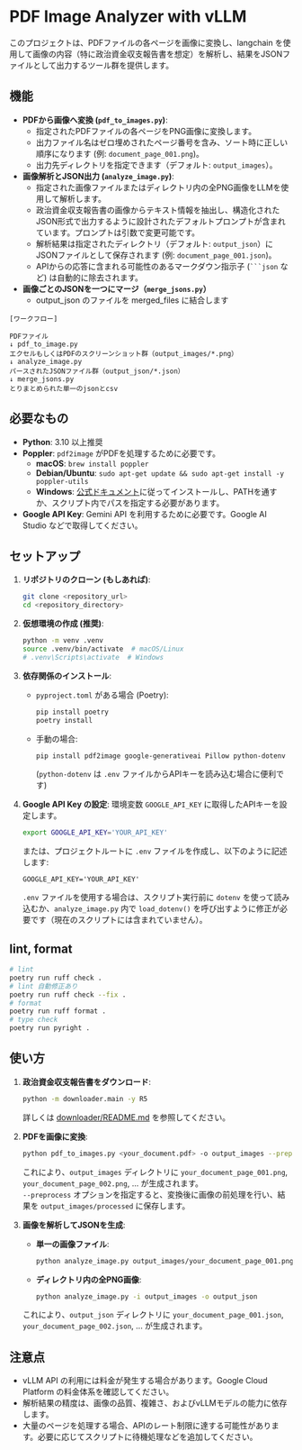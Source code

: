 # PDF Image Analyzer with vLLM

このプロジェクトは、PDFファイルの各ページを画像に変換し、langchain を使用して画像の内容（特に政治資金収支報告書を想定）を解析し、結果をJSONファイルとして出力するツール群を提供します。

## 機能

*   **PDFから画像へ変換 (`pdf_to_images.py`)**:
    *   指定されたPDFファイルの各ページをPNG画像に変換します。
    *   出力ファイル名はゼロ埋めされたページ番号を含み、ソート時に正しい順序になります (例: `document_page_001.png`)。
    *   出力先ディレクトリを指定できます（デフォルト: `output_images`）。
*   **画像解析とJSON出力 (`analyze_image.py`)**:
    *   指定された画像ファイルまたはディレクトリ内の全PNG画像をLLMを使用して解析します。
    *   政治資金収支報告書の画像からテキスト情報を抽出し、構造化されたJSON形式で出力するように設計されたデフォルトプロンプトが含まれています。プロンプトは引数で変更可能です。
    *   解析結果は指定されたディレクトリ（デフォルト: `output_json`）にJSONファイルとして保存されます (例: `document_page_001.json`)。
    *   APIからの応答に含まれる可能性のあるマークダウン指示子 (` ```json ` など) は自動的に除去されます。
*  **画像ごとのJSONを一つにマージ（`merge_jsons.py`）**
    *  output_json のファイルを merged_files に結合します

```
[ワークフロー]

PDFファイル
↓ pdf_to_image.py
エクセルもしくはPDFのスクリーンショット群（output_images/*.png）
↓ analyze_image.py
パースされたJSONファイル群（output_json/*.json）
↓ merge_jsons.py
とりまとめられた単一のjsonとcsv

```


## 必要なもの

*   **Python**: 3.10 以上推奨
*   **Poppler**: `pdf2image` がPDFを処理するために必要です。
    *   **macOS**: `brew install poppler`
    *   **Debian/Ubuntu**: `sudo apt-get update && sudo apt-get install -y poppler-utils`
    *   **Windows**: [公式ドキュメント](https://pdf2image.readthedocs.io/en/latest/installation.html)に従ってインストールし、PATHを通すか、スクリプト内でパスを指定する必要があります。
*   **Google API Key**: Gemini API を利用するために必要です。Google AI Studio などで取得してください。

## セットアップ

1.  **リポジトリのクローン (もしあれば)**:
    ```bash
    git clone <repository_url>
    cd <repository_directory>
    ```
2.  **仮想環境の作成 (推奨)**:
    ```bash
    python -m venv .venv
    source .venv/bin/activate  # macOS/Linux
    # .venv\Scripts\activate  # Windows
    ```
3.  **依存関係のインストール**:
    *   `pyproject.toml` がある場合 (Poetry):
        ```bash
        pip install poetry
        poetry install
        ```
    *   手動の場合:
        ```bash
        pip install pdf2image google-generativeai Pillow python-dotenv
        ```
        (`python-dotenv` は `.env` ファイルからAPIキーを読み込む場合に便利です)

4.  **Google API Key の設定**:
    環境変数 `GOOGLE_API_KEY` に取得したAPIキーを設定します。
    ```bash
    export GOOGLE_API_KEY='YOUR_API_KEY'
    ```
    または、プロジェクトルートに `.env` ファイルを作成し、以下のように記述します:
    ```.env
    GOOGLE_API_KEY='YOUR_API_KEY'
    ```
    `.env` ファイルを使用する場合は、スクリプト実行前に `dotenv` を使って読み込むか、`analyze_image.py` 内で `load_dotenv()` を呼び出すように修正が必要です（現在のスクリプトには含まれていません）。

## lint, format

```bash
# lint
poetry run ruff check .
# lint 自動修正あり
poetry run ruff check --fix .
# format
poetry run ruff format .
# type check
poetry run pyright .
```

## 使い方

1.  **政治資金収支報告書をダウンロード**:

    ```bash
    python -m downloader.main -y R5
    ```

    詳しくは [downloader/README.md](downloader/README.md) を参照してください。


2.  **PDFを画像に変換**:
    ```bash
    python pdf_to_images.py <your_document.pdf> -o output_images --preprocess grayscale binarize
    ```
    これにより、`output_images` ディレクトリに `your_document_page_001.png`, `your_document_page_002.png`, ... が生成されます。  
    `--preprocess` オプションを指定すると、変換後に画像の前処理を行い、結果を `output_images/processed` に保存します。

3.  **画像を解析してJSONを生成**:
    *   **単一の画像ファイル**:
        ```bash
        python analyze_image.py output_images/your_document_page_001.png -o output_json
        ```
    *   **ディレクトリ内の全PNG画像**:
        ```bash
        python analyze_image.py -i output_images -o output_json
        ```
    これにより、`output_json` ディレクトリに `your_document_page_001.json`, `your_document_page_002.json`, ... が生成されます。

## 注意点

*   vLLM API の利用には料金が発生する場合があります。Google Cloud Platform の料金体系を確認してください。
*   解析結果の精度は、画像の品質、複雑さ、およびvLLMモデルの能力に依存します。
*   大量のページを処理する場合、APIのレート制限に達する可能性があります。必要に応じてスクリプトに待機処理などを追加してください。
